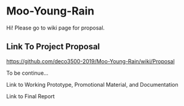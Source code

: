 # Moo-Young-Rain

Hi! Please go to wiki page for proposal.

## Link To Project Proposal
https://github.com/deco3500-2019/Moo-Young-Rain/wiki/Proposal

To be continue...

Link to Working Prototype, Promotional Material, and Documentation

Link to Final Report

